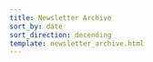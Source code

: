 ```yaml
---
title: Newsletter Archive
sort_by: date
sort_direction: decending
template: newsletter_archive.html
---
```

